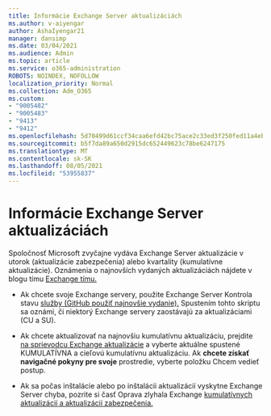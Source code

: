 ```yaml
---
title: Informácie Exchange Server aktualizáciách
ms.author: v-aiyengar
author: AshaIyengar21
manager: dansimp
ms.date: 03/04/2021
ms.audience: Admin
ms.topic: article
ms.service: o365-administration
ROBOTS: NOINDEX, NOFOLLOW
localization_priority: Normal
ms.collection: Adm_O365
ms.custom:
- "9005482"
- "9005483"
- "9413"
- "9412"
ms.openlocfilehash: 5d70499d61ccf34caa6efd42bc75ace2c33ed3f250fed11a4eba0ae040caa9bf
ms.sourcegitcommit: b5f7da89a650d2915dc652449623c78be6247175
ms.translationtype: MT
ms.contentlocale: sk-SK
ms.lasthandoff: 08/05/2021
ms.locfileid: "53955837"
---
```

# <a name="about-exchange-server-updates"></a>Informácie Exchange Server aktualizáciách

Spoločnosť Microsoft zvyčajne vydáva Exchange Server aktualizácie v utorok (aktualizácie zabezpečenia) alebo kvartality (kumulatívne aktualizácie). Oznámenia o najnovších vydaných aktualizáciách nájdete v blogu tímu [Exchange tímu.](https://aka.ms/ehlo)

- Ak chcete svoje Exchange servery, použite Exchange Server Kontrola stavu [služby (GitHub použiť najnovšie vydanie).](https://aka.ms/ExchangeHealthChecker) Spustením tohto skriptu sa oznámi, či niektorý Exchange servery zaostávajú za aktualizáciami (CU a SU).

- Ak chcete aktualizovať na najnovšiu kumulatívnu aktualizáciu, prejdite [na sprievodcu Exchange aktualizácie](https://aka.ms/ExchangeUpdateWizard) a vyberte aktuálne spustené KUMULATÍVNA a cieľovú kumulatívnu aktualizáciu. Ak **chcete získať navigačné pokyny pre svoje** prostredie, vyberte položku Chcem vedieť postup.

- Ak sa počas inštalácie alebo po inštalácii aktualizácií vyskytne Exchange Server chyba, pozrite si časť Oprava zlyhala Exchange [kumulatívnych aktualizácií a aktualizácií zabezpečenia.](https://docs.microsoft.com/exchange/troubleshoot/client-connectivity/exchange-security-update-issues)
